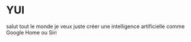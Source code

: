 # YUI
salut tout le monde je veux juste créer une intelligence artificielle comme Google Home ou Siri 
